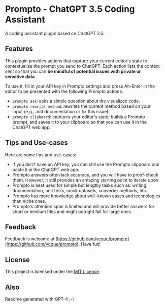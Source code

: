 # Prompto - ChatGPT 3.5 Coding Assistant

A coding assistant plugin based on ChatGPT 3.5.

## Features

This plugin provides actions that capture your current editor's state to contextualize the prompt you send to ChatGPT. Each action lists the context sent so that you can **be mindful of potential issues with private or sensitive data**.

To use it, fill in your API key in Prompto settings and press Alt-Enter in the editor to be presented with the following Prompto actions:

- `prompto ask`: asks a simple question about the visualized code.
- `prompto rewrite method`: rewrites the current method based on your input (e.g., add documentation or fix this issue).
- `prompto clipboard`: captures your editor's state, builds a Prompto prompt, and saves it to your clipboard so that you can use it in the ChatGPT web app.

## Tips and Use-cases

Here are some tips and use-cases:

- If you don't have an API key, you can still use the Prompto clipboard and paste it in the ChatGPT web app.
- Prompto answers often lack accuracy, and you will have to proof-check them. However, it still provides an amazing starting point to iterate upon.
- Prompto is best used for simple but lengthy tasks such as: writing documentation, unit tests, mock datasets, converter methods, etc.
- Prompto has more knowledge about well-known cases and technologies than niche ones.
- Prompto's attention span is limited and will provide better answers for short or medium files and might outright fail for large ones.

## Feedback

Feedback is welcome at [https://github.com/vcque/prompto](https://github.com/vcque/prompto). Have fun!

## License

This project is licensed under the [MIT License](LICENSE).

## Also

Readme generated with GPT-4 ;-)